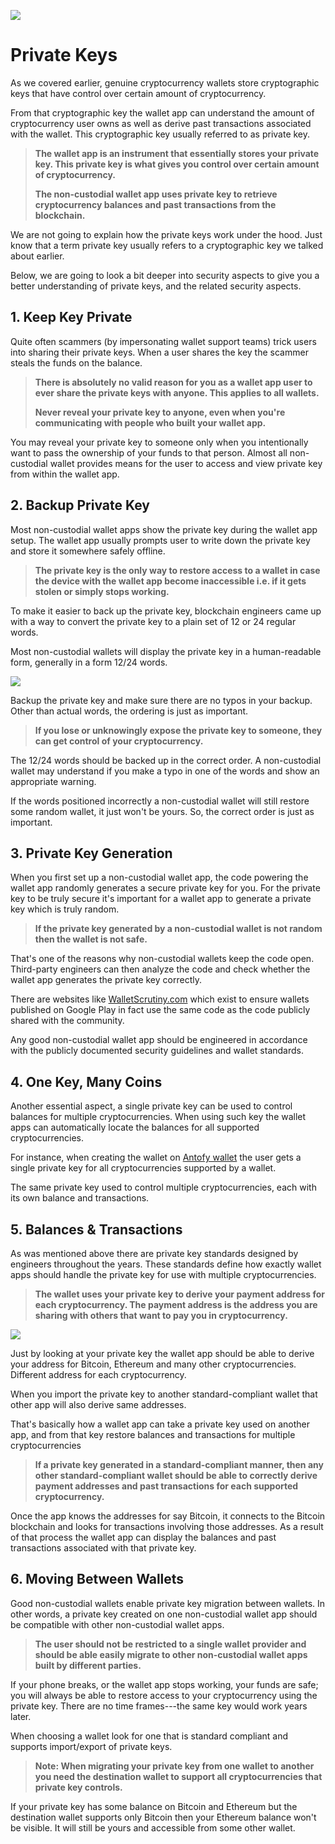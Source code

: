 ![](../images/03-main-l.png)

# Private Keys

As we covered earlier, genuine cryptocurrency wallets store cryptographic keys that have control over certain amount of cryptocurrency.

From that cryptographic key the wallet app can understand the amount of cryptocurrency user owns as well as derive past transactions associated with the wallet. This cryptographic key usually referred to as private key. 

> **The wallet app is an instrument that essentially stores your private key. This private key is what gives you control over certain amount of cryptocurrency.**
>
> **The non-custodial wallet app uses private key to retrieve cryptocurrency balances and past transactions from the blockchain.**

We are not going to explain how the private keys work under the hood. Just know that a term private key usually refers to a cryptographic key we talked about earlier.

Below, we are going to look a bit deeper into security aspects to give you a better understanding of private keys, and the related security aspects.

## 1. Keep Key Private

Quite often scammers (by impersonating wallet support teams) trick users into sharing their private keys. When a user shares the key the scammer steals the funds on the balance. 

> **There is absolutely no valid reason for you as a wallet app user to ever share the private keys with anyone. This applies to all wallets.**
>
> **Never reveal your private key to anyone, even when you're communicating with people who built your wallet app.**

You may reveal your private key to someone only when you intentionally want to pass the ownership of your funds to that person. Almost all non-custodial wallet provides means for the user to access and view private key from within the wallet app.

## 2. Backup Private Key

Most non-custodial wallet apps show the private key during the wallet app setup. The wallet app usually prompts user to write down the private key and store it somewhere safely offline.
 
> **The private key is the only way to restore access to a wallet in case the device with the wallet app become inaccessible i.e. if it gets stolen or simply stops working.**

To make it easier to back up the private key, blockchain engineers came up with a way to convert the private key to a plain set of 12 or 24 regular words. 

Most non-custodial wallets will display the private key in a human-readable form, generally in a form 12/24 words.

![](../images/03-02-l.png)

Backup the private key and make sure there are no typos in your backup. Other than actual words, the ordering is just as important. 

> **If you lose or unknowingly expose the private key to someone, they can get control of your cryptocurrency.**

The 12/24 words should be backed up in the correct order. A non-custodial wallet may understand if you make a typo in one of the words and show an appropriate warning. 

If the words positioned incorrectly a non-custodial wallet will still restore some random wallet, it just won't be yours. So, the correct order is just as important.

## 3. Private Key Generation

When you first set up a non-custodial wallet app, the code powering the wallet app randomly generates a secure private key for you. For the private key to be truly secure it's important for a wallet app to generate a private key which is truly random.

> **If the private key generated by a non-custodial wallet is not random then the wallet is not safe.**

That's one of the reasons why non-custodial wallets keep the code open. Third-party engineers can then analyze the code and check whether the wallet app generates the private key correctly.

There are websites like [WalletScrutiny.com](https://walletscrutiny.com) which exist to ensure wallets published on Google Play in fact use the same code as the code publicly shared with the community.
   
Any good non-custodial wallet app should be engineered in accordance with the publicly documented security guidelines and wallet standards.

## 4. One Key, Many Coins

Another essential aspect, a single private key can be used to control balances for multiple cryptocurrencies. When using such key the wallet apps can automatically locate the balances for all supported cryptocurrencies.

For instance, when creating the wallet on [Antofy wallet](https://antofy.money) the user gets a single private key for all cryptocurrencies supported by a wallet.

The same private key used to control multiple cryptocurrencies, each with its own balance and transactions.

## 5. Balances & Transactions

As was mentioned above there are private key standards designed by engineers throughout the years. These standards define how exactly wallet apps should handle the private key for use with multiple cryptocurrencies. 

> **The wallet uses your private key to derive your payment address for each cryptocurrency. The payment address is the address you are sharing with others that want to pay you in cryptocurrency.**

![](../images/03-03-l.png)

Just by looking at your private key the wallet app should be able to derive your address for Bitcoin, Ethereum and many other cryptocurrencies. Different address for each cryptocurrency.

When you import the private key to another standard-compliant wallet that other app will also derive same addresses.

That's basically how a wallet app can take a private key used on another app, and from that key restore balances and transactions for multiple cryptocurrencies

> **If a private key generated in a standard-compliant manner, then any other standard-compliant wallet should be able to correctly derive payment addresses and past transactions for each supported cryptocurrency.**

Once the app knows the addresses for say Bitcoin, it connects to the Bitcoin blockchain and looks for transactions involving those addresses. As a result of that process the wallet app can display the balances and past transactions associated with that private key.

## 6. Moving Between Wallets

Good non-custodial wallets enable private key migration between wallets. In other words, a private key created on one non-custodial wallet app should be compatible with other non-custodial wallet apps. 

> **The user should not be restricted to a single wallet provider and should be able easily migrate to other non-custodial wallet apps built by different parties.** 

If your phone breaks, or the wallet app stops working, your funds are safe; you will always be able to restore access to your cryptocurrency using the private key. There are no time frames---the same key would work years later.

When choosing a wallet look for one that is standard compliant and supports import/export of private keys.

> **Note: When migrating your private key from one wallet to another you need the destination wallet to support all cryptocurrencies that private key controls.**

If your private key has some balance on Bitcoin and Ethereum but the destination wallet supports only Bitcoin then your Ethereum balance won't be visible. It will still be yours and accessible from some other wallet.
